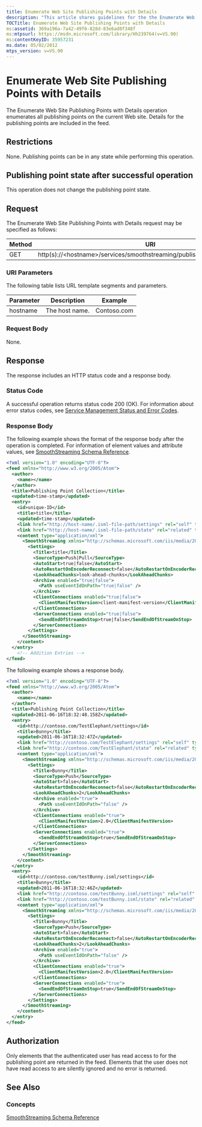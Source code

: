 ```yaml
---
title: Enumerate Web Site Publishing Points with Details
description: "This article shares guidelines for the the Enumerate Web Site Publishing Points with Details operation, which enumerates all publishing points on the current web site."
TOCTitle: Enumerate Web Site Publishing Points with Details
ms:assetid: 369a196a-7a42-49f6-828d-83e6ad8f348f
ms:mtpsurl: https://msdn.microsoft.com/library/Hh239764(v=VS.90)
ms:contentKeyID: 35957231
ms.date: 05/02/2012
mtps_version: v=VS.90
---
```


# Enumerate Web Site Publishing Points with Details

The Enumerate Web Site Publishing Points with Details operation enumerates all publishing points on the current Web site. Details for the publishing points are included in the feed.

## Restrictions

None. Publishing points can be in any state while performing this operation.

## Publishing point state after successful operation

This operation does not change the publishing point state.

## Request

The Enumerate Web Site Publishing Points with Details request may be specified as follows:

|Method|URI|
|--- |--- |
|GET|http(s)://\<hostname>/services/smoothstreaming/publishingpoints.isml/settings|

### URI Parameters

The following table lists URL template segments and parameters.

|Parameter|Description|Example|
|--- |--- |--- |
|hostname|The host name.|Contoso.com|

### Request Body

None.

## Response

The response includes an HTTP status code and a response body.

### Status Code

A successful operation returns status code 200 (OK). For information about error status codes, see [Service Management Status and Error Codes](service-management-status-and-error-codes.md).

### Response Body

The following example shows the format of the response body after the operation is completed. For information of element values and attribute values, see [SmoothStreaming Schema Reference](smoothstreaming-schema-reference.md).

```xml
<?xml version="1.0" encoding="UTF-8"?>
<feed xmlns="http://www.w3.org/2005/Atom">
  <author>
    <name></name>
  </author>
  <title>Publishing Point Collection</title>
  <updated>time-stamp</updated>
  <entry>
    <id>unique-ID</id>
    <title>title</title>
    <updated>time-stamp</updated>
    <link href="http://host-name/.isml-file-path/settings" rel="self" type="application/atom+xml" title="Settings" />
    <link href="http://host-name/.isml-file-path/state" rel="related" type="application/atom+xml" title="State" />
    <content type="application/xml">
      <SmoothStreaming xmlns="http://schemas.microsoft.com/iis/media/2011/03/streaming/management">
        <Settings>
          <Title>title</Title>
          <SourceType>Push|Pull</SourceType>
          <AutoStart>true|false</AutoStart>
          <AutoRestartOnEncoderReconnect>false</AutoRestartOnEncoderReconnect>
          <LookAheadChunks>look-ahead-chunks</LookAheadChunks>
          <Archive enabled="true|false">
            <Path useEventIdOnPath="true|false" />
          </Archive>
          <ClientConnections enabled="true|false">
            <ClientManifestVersion>client-manifest-version</ClientManifestVersion>
          </ClientConnections>
          <ServerConnections enabled="true|false">
            <SendEndOfStreamOnStop>true|false</SendEndOfStreamOnStop>
          </ServerConnections>
        </Settings>
      </SmoothStreaming>
    </content>
  </entry>
    <!-- Addition Entries -->
</feed>
```

The following example shows a response body.

```xml
<?xml version="1.0" encoding="UTF-8"?>
<feed xmlns="http://www.w3.org/2005/Atom">
  <author>
    <name></name>
  </author>
  <title>Publishing Point Collection</title>
  <updated>2011-06-16T18:32:48.158Z</updated>
  <entry>
    <id>http://contoso.com/TestElephant/settings</id>
    <title>Bunny</title>
    <updated>2011-06-16T18:32:47Z</updated>
    <link href="http://contoso.com/TestElephant/settings" rel="self" type="application/atom+xml" title="Settings" />
    <link href="http://contoso.com/TestElephant/state" rel="related" type="application/atom+xml" title="State" />
    <content type="application/xml">
      <SmoothStreaming xmlns="http://schemas.microsoft.com/iis/media/2011/03/streaming/management">
        <Settings>
          <Title>Bunny</Title>
          <SourceType>Push</SourceType>
          <AutoStart>false</AutoStart>
          <AutoRestartOnEncoderReconnect>false</AutoRestartOnEncoderReconnect>
          <LookAheadChunks>2</LookAheadChunks>
          <Archive enabled="true">
            <Path useEventIdOnPath="false" />
          </Archive>
          <ClientConnections enabled="true">
            <ClientManifestVersion>2.0</ClientManifestVersion>
          </ClientConnections>
          <ServerConnections enabled="true">
            <SendEndOfStreamOnStop>true</SendEndOfStreamOnStop>
          </ServerConnections>
        </Settings>
      </SmoothStreaming>
    </content>
  </entry>
  <entry>
    <id>http://contoso.com/testBunny.isml/settings</id>
    <title>Bunny</title>
    <updated>2011-06-16T18:32:46Z</updated>
    <link href="http://contoso.com/testBunny.isml/settings" rel="self" type="application/atom+xml" title="Settings" />
    <link href="http://contoso.com/testBunny.isml/state" rel="related" type="application/atom+xml" title="State" />
    <content type="application/xml">
      <SmoothStreaming xmlns="http://schemas.microsoft.com/iis/media/2011/03/streaming/management">
        <Settings>
          <Title>Bunny</Title>
          <SourceType>Push</SourceType>
          <AutoStart>false</AutoStart>
          <AutoRestartOnEncoderReconnect>false</AutoRestartOnEncoderReconnect>
          <LookAheadChunks>2</LookAheadChunks>
          <Archive enabled="true">
            <Path useEventIdOnPath="false" />
          </Archive>
          <ClientConnections enabled="true">
            <ClientManifestVersion>2.0</ClientManifestVersion>
          </ClientConnections>
          <ServerConnections enabled="true">
            <SendEndOfStreamOnStop>true</SendEndOfStreamOnStop>
          </ServerConnections>
        </Settings>
      </SmoothStreaming>
    </content>
  </entry>
</feed>
```

## Authorization

Only elements that the authenticated user has read access to for the publishing point are returned in the feed. Elements that the user does not have read access to are silently ignored and no error is returned.

## See Also

### Concepts

[SmoothStreaming Schema Reference](smoothstreaming-schema-reference.md)
